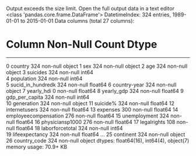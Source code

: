 Output exceeds the size limit. Open the full output data in a text editor
<class 'pandas.core.frame.DataFrame'>
DatetimeIndex: 324 entries, 1989-01-01 to 2015-01-01
Data columns (total 27 columns):
 #   Column                   Non-Null Count  Dtype  
---  ------                   --------------  -----  
 0   country                  324 non-null    object 
 1   sex                      324 non-null    object 
 2   age                      324 non-null    object 
 3   suicides                 324 non-null    int64  
 4   population               324 non-null    int64  
 5   sucid_in_hundredk        324 non-null    float64
 6   country-year             324 non-null    object 
 7   yearly_hdi               0 non-null      float64
 8   yearly_gdp               324 non-null    float64
 9   gdp_per_capita           324 non-null    int64  
 10  generation               324 non-null    object 
 11  suicide%                 324 non-null    float64
 12  internetusers            324 non-null    float64
 13  expenses                 300 non-null    float64
 14  employeecompensation     276 non-null    float64
 15  unemployment             324 non-null    float64
 16  physiciansp1000          276 non-null    float64
 17  legalrights              108 non-null    float64
 18  laborforcetotal          324 non-null    int64  
 19  lifeexpectancy           324 non-null    float64
...
 25  continent                324 non-null    object 
 26  country_code             324 non-null    object 
dtypes: float64(16), int64(4), object(7)
memory usage: 70.9+ KB